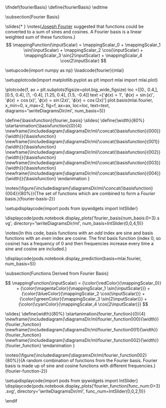 \ifndef{fourierBasis}
\define{fourierBasis}
\editme

\subsection{Fourier Basis}

\slides{* }
\notes{[Joseph Fourier](https://en.wikipedia.org/wiki/Joseph_Fourier) suggested that functions could be converted to a sum of sines and cosines. A Fourier basis is a linear weighted sum of these functions.}
$$
\mappingFunction(\inputScalar) = \mappingScalar_0  + \mappingScalar_1 \sin(\inputScalar) + \mappingScalar_2 \cos(\inputScalar) + \mappingScalar_3 \sin(2\inputScalar) + \mappingScalar_4 \cos(2\inputScalar)
$$


\setupcode{import numpy as np}
\loadcode{fourier}{mlai}


\setupplotcode{import matplotlib.pyplot as plt
import mlai
import mlai.plot}

\plotcode{f, ax = plt.subplots(figsize=plot.big_wide_figsize)
loc =[[0., 0.4,],
      [0.5, 0.4],
      [1, -0.4],
      [1.25, 0.4],
      [1.5, -0.4]]
text =['$\phi(x) = 1$',
       '$\phi(x) = \sin(x)$',
       '$\phi(x) = \cos(x)$',
       '$\phi(x) = \sin(2x)$',
       '$\phi(x) = \cos(2x)$']
plot.basis(mlai.fourier, x_min=0, x_max=2, 
           fig=f, ax=ax, loc=loc, text=text,
           diagrams='\writeDiagramsDir/ml',
           num_basis=5)}

\define{\basisfunction}{fourier_basis}
\slides{
\define{\width}{80%}
\startanimation{\basisfunction}{0}{4}
\newframe{\includediagram{\diagramsDir/ml/\concat{\basisfunction}{000}}{\width}}{\basisfunction}
\newframe{\includediagram{\diagramsDir/ml/\concat{\basisfunction}{001}}{\width}}{\basisfunction}
\newframe{\includediagram{\diagramsDir/ml/\concat{\basisfunction}{002}}{\width}}{\basisfunction}
\newframe{\includediagram{\diagramsDir/ml/\concat{\basisfunction}{003}}{\width}}{\basisfunction}
\newframe{\includediagram{\diagramsDir/ml/\concat{\basisfunction}{004}}{\width}}{\basisfunction}
\endanimation
}

\notes{\figure{\includediagram{\diagramsDir/ml/\concat{\basisfunction}{004}}{80%}}{The set of functions which are combined to form a *Fourier* basis.}{fourier-basis-2}}

\setupdisplaycode{import pods
from ipywidgets import IntSlider}

\displaycode{pods.notebook.display_plots('fourier_basis{num_basis:0>3}.svg', 
                            directory='\writeDiagramsDir/ml', 
							num_basis=IntSlider(0,0,4,1))}

\notes{In this code, basis functions with an *odd* index are sine and basis functions with an *even* index are cosine. The first basis function (index 0, so cosine) has a frequency of 0 and then frequencies increase every time a sine and cosine are included.}

\displaycode{pods.notebook.display_prediction(basis=mlai.fourier, num_basis=5)}

\subsection{Functions Derived from Fourier Basis}

$$
\mappingFunction(\inputScalar) = {\color{\redColor}{\mappingScalar_0}}  + {\color{\magentaColor}{\mappingScalar_1 \sin(\inputScalar)}} + {\color{\blueColor}{\mappingScalar_2 \cos(\inputScalar)}} + {\color{\greenColor}{\mappingScalar_3 \sin(2\inputScalar)}} + {\color{\cyanColor}{\mappingScalar_4 \cos(2\inputScalar)}}
$$

\slides{
\define{width}{80%}
\startanimation{fourier_function}{0}{4}
\newframe{\includediagram{\diagramsDir/ml/fourier_function000}{\width}}{fourier_function}
\newframe{\includediagram{\diagramsDir/ml/fourier_function001}{\width}}{fourier_function}
\newframe{\includediagram{\diagramsDir/ml/fourier_function002}{\width}}{fourier_function}
\endanimation
}

\notes{\figure{\includediagram{\diagramsDir/ml/fourier_function002}{80%}}{A random combination of functions from the Fourier basis. Fourier basis is made up of sine and cosine functions with different frequencies.}{fourier-function-2}}

\setupdisplaycode{import pods
from ipywidgets import IntSlider}
\displaycode{pods.notebook.display_plots('fourier_function{func_num:0>3}.svg', 
                            directory='\writeDiagramsDir/ml', 
							func_num=IntSlider(0,0,2,1))}


\endif
